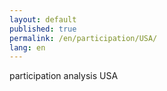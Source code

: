 ```yaml
---
layout: default
published: true
permalink: /en/participation/USA/
lang: en
---
```


participation analysis USA
